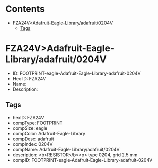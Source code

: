



Contents
========

* [FZA24V>Adafruit-Eagle-Library/adafruit/0204V](#fza24vadafruit-eagle-libraryadafruit0204v)
	* [Tags](#tags)

# FZA24V>Adafruit-Eagle-Library/adafruit/0204V

- ID: FOOTPRINT-eagle-Adafruit-Eagle-Library-adafruit-0204V
- Hex ID: FZA24V
- Name: 
- Description: 

## Tags

- hexID: FZA24V
- oompType: FOOTPRINT
- oompSize: eagle
- oompColor: Adafruit-Eagle-Library
- oompDesc: adafruit
- oompIndex: 0204V
- oompName: Adafruit-Eagle-Library/adafruit/0204V
- description: &lt;b&gt;RESISTOR&lt;/b&gt;&lt;p&gt;
type 0204, grid 2.5 mm
- oompID: FOOTPRINT-eagle-Adafruit-Eagle-Library-adafruit-0204V

